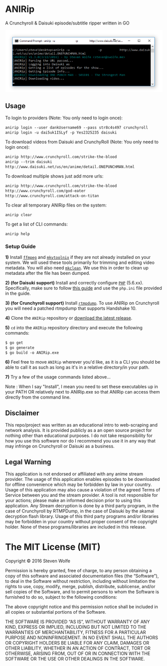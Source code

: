 # ANIRip
A Crunchyroll & Daisuki episode/subtitle ripper written in GO

![alt text](/images/anirip130.jpg "ANIRip v1.3.0 Screenshot")

## Usage
To login to providers (Note: You only need to login once):
```
anirip login --user dankUsername69 --pass str8c4s497 crunchyroll
anirip login -u dai5uk1ISLyf -p Yes2325235 daisuki
```
To download videos from Daisuki and CrunchyRoll (Note: You only need to login once):
```
anirip http://www.crunchyroll.com/strike-the-blood
anirip --trim daisuki http://www.daisuki.net/us/en/anime/detail.ONEPUNCHMAN.html
```
To download multiple shows just add more urls:
```
anirip http://www.crunchyroll.com/strike-the-blood http://www.crunchyroll.com/god-eater http://www.crunchyroll.com/attack-on-titan
```
To clear all temporary ANIRip files on the system:
```
anirip clear
```
To get a list of CLI commands:
```
anirip help
```
### Setup Guide
**1)** Install [`ffmpeg`](https://ffmpeg.org/download.html) and [`mkvtoolnix`](https://mkvtoolnix.download/downloads.html) if they are not already installed on your system. We will used these tools primarily for trimming and editing video metadata. You will also need [`mkclean`](https://sourceforge.net/projects/matroska/files/mkclean/mkclean-win32.v0.8.7.zip). We use this in order to clean up metadata after the file has been dumped.

**2) (for Daisuki support)** Install and correctly configure [`PHP`](http://windows.php.net/download/) (5.6.xx). Specifically, make sure to follow [this guide](https://github.com/K-S-V/Scripts/wiki#installing-php-for-dummies-windows-only) and use the ```php.ini``` file provided in the guide.

**3) (for Crunchyroll support)** Install [`rtmpdump`](https://github.com/K-S-V/Scripts/releases). To use ANIRip on Crunchyroll you will need a patched rtmpdump that supports Handshake 10.

**4)** Clone the `ANIRip` repository or [download the latest release](https://github.com/sdwolfe32/ANIRip/releases).

**5)** `cd` into the `ANIRip` repository directory and execute the following commands:
```
$ go get
$ go generate
$ go build -o ANIRip.exe
```

**6)** Feel free to move `ANIRip` wherever you'd like, as it is a CLI you should be able to call it as such as long as it's in a relative directory/in your path.

**7)** Try a few of the usage commands listed above...

Note : When I say "Install", I mean you need to set these executables up in your PATH OR relatively next to ANIRip.exe so that ANIRip can access them directly from the command line.

## Disclaimer
This repo/project was written as an educational intro to web-scraping and network analysis. It is provided publicly as a an open source project for nothing other than educational purposes. I do not take responsibility for how you use this software nor do I recommend you use it in any way that may infringe on Crunchyroll or Daisuki as a business.

## Legal Warning
This application is not endorsed or affiliated with any anime stream provider. The usage of this application enables episodes to be downloaded for offline convenience which may be forbidden by law in your country. Usage of this application may also cause a violation of the agreed Terms of Service between you and the stream provider. A tool is not responsible for your actions; please make an informed decision prior to using this application. Any Stream decryption is done by a third party program, in the case of Crunchyroll by RTMPDump, in the case of Daisuki by the akamai decryption flash library. Usage of this third party programs and/or libraries may be forbidden in your country without proper consent of the copyright holder. None of these programs/libraries are included in this release.

The MIT License (MIT)
=====================

Copyright © 2016 Steven Wolfe

Permission is hereby granted, free of charge, to any person
obtaining a copy of this software and associated documentation
files (the “Software”), to deal in the Software without
restriction, including without limitation the rights to use,
copy, modify, merge, publish, distribute, sublicense, and/or sell
copies of the Software, and to permit persons to whom the
Software is furnished to do so, subject to the following
conditions:

The above copyright notice and this permission notice shall be
included in all copies or substantial portions of the Software.

THE SOFTWARE IS PROVIDED “AS IS”, WITHOUT WARRANTY OF ANY KIND,
EXPRESS OR IMPLIED, INCLUDING BUT NOT LIMITED TO THE WARRANTIES
OF MERCHANTABILITY, FITNESS FOR A PARTICULAR PURPOSE AND
NONINFRINGEMENT. IN NO EVENT SHALL THE AUTHORS OR COPYRIGHT
HOLDERS BE LIABLE FOR ANY CLAIM, DAMAGES OR OTHER LIABILITY,
WHETHER IN AN ACTION OF CONTRACT, TORT OR OTHERWISE, ARISING
FROM, OUT OF OR IN CONNECTION WITH THE SOFTWARE OR THE USE OR
OTHER DEALINGS IN THE SOFTWARE.
